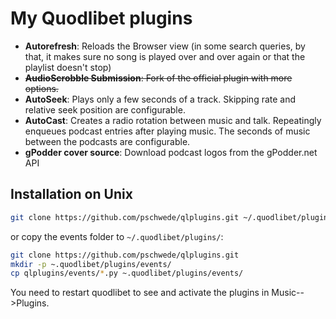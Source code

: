 # My Quodlibet plugins

* __Autorefresh__: Reloads the Browser view (in some search queries, by that,
  it makes sure no song is played over and over again or that the playlist
  doesn't stop)
* ~~__AudioScrobble Submission__: Fork of the official plugin with more
  options.~~
* __AutoSeek__: Plays only a few seconds of a track. Skipping rate and relative
  seek position are configurable.
* __AutoCast__: Creates a radio rotation between music and talk. Repeatingly
  enqueues podcast entries after playing music. The seconds of music between the
  podcasts are configurable.
* __gPodder cover source__: Download podcast logos from the gPodder.net API


## Installation on Unix

```bash
git clone https://github.com/pschwede/qlplugins.git ~/.quodlibet/plugins/
```

or copy the events folder to `~/.quodlibet/plugins/`:

```bash
git clone https://github.com/pschwede/qlplugins.git
mkdir -p ~.quodlibet/plugins/events/
cp qlplugins/events/*.py ~.quodlibet/plugins/events/
```

You need to restart quodlibet to see and activate the plugins in Music-->Plugins.

